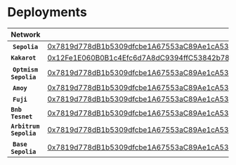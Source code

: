 # Deployments

<table data-full-width="true"><thead><tr><th>Network</th><th></th></tr></thead><tbody><tr><td><img src="../.gitbook/assets/ehter-bugado (1).png" alt="" data-size="line"> <strong><code>Sepolia</code></strong></td><td><a href="https://sepolia.etherscan.io/address/0x7819d778dB1b5309dfcbe1A67553aC89Ae1cA53f">0x7819d778dB1b5309dfcbe1A67553aC89Ae1cA53f</a></td></tr><tr><td><img src="../.gitbook/assets/kakarot.png" alt="" data-size="line"><strong><code>Kakarot</code></strong></td><td><a href="https://sepolia.kakarotscan.org/address/0x12Fe1E060B0B1c4Efc6d7A8dC9394ffC53842b78">0x12Fe1E060B0B1c4Efc6d7A8dC9394ffC53842b78</a></td></tr><tr><td><img src="../.gitbook/assets/optimism-ethereum-op-logo.png" alt="" data-size="line"> <strong><code>Optmism Sepolia</code></strong></td><td> <a href="https://sepolia-optimism.etherscan.io/address/0x7819d778db1b5309dfcbe1a67553ac89ae1ca53f">0x7819d778dB1b5309dfcbe1A67553aC89Ae1cA53f</a></td></tr><tr><td><img src="../.gitbook/assets/polygon-token.png" alt="" data-size="line"> <strong><code>Amoy</code></strong></td><td><a href="https://amoy.polygonscan.com/address/0x7819d778dB1b5309dfcbe1A67553aC89Ae1cA53f">0x7819d778dB1b5309dfcbe1A67553aC89Ae1cA53f</a></td></tr><tr><td><img src="../.gitbook/assets/avalanche-avax-logo.png" alt="" data-size="line"> <strong><code>Fuji</code></strong></td><td><a href="https://testnet.avascan.info/blockchain/all/address/0x7819d778dB1b5309dfcbe1A67553aC89Ae1cA53f">0x7819d778dB1b5309dfcbe1A67553aC89Ae1cA53f</a></td></tr><tr><td><img src="../.gitbook/assets/bnb-bnb-logo.png" alt="" data-size="line"><strong><code>Bnb Tesnet</code></strong></td><td><a href="https://testnet.bscscan.com/address/0x7819d778dB1b5309dfcbe1A67553aC89Ae1cA53f">0x7819d778dB1b5309dfcbe1A67553aC89Ae1cA53f</a></td></tr><tr><td><img src="../.gitbook/assets/arbitrum-arb-logo.png" alt="" data-size="line"><strong><code>Arbitrum Sepolia</code></strong></td><td><a href="https://sepolia.arbiscan.io/address/0x7819d778dB1b5309dfcbe1A67553aC89Ae1cA53f">0x7819d778dB1b5309dfcbe1A67553aC89Ae1cA53f</a></td></tr><tr><td><img src="../.gitbook/assets/base-logo-in-blue.png" alt="" data-size="line"> <strong><code>Base Sepolia</code></strong></td><td><a href="https://sepolia.basescan.org/address/0x7819d778dB1b5309dfcbe1A67553aC89Ae1cA53f">0x7819d778dB1b5309dfcbe1A67553aC89Ae1cA53f</a></td></tr></tbody></table>
